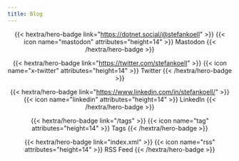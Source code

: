 ```yaml
---
title: Blog
---
```


<div class="c4w-badges" style="text-align: center; margin-top: 1em;">

{{< hextra/hero-badge link="https://dotnet.social/@stefankoell" >}}
  {{< icon name="mastodon" attributes="height=14" >}}
  <span>Mastodon</span>
{{< /hextra/hero-badge >}}

{{< hextra/hero-badge link="https://twitter.com/stefankoell" >}}
  {{< icon name="x-twitter" attributes="height=14" >}}
  <span>Twitter</span>
{{< /hextra/hero-badge >}}

{{< hextra/hero-badge link="https://www.linkedin.com/in/stefankoell/" >}}
  {{< icon name="linkedin" attributes="height=14" >}}
  <span>LinkedIn</span>
{{< /hextra/hero-badge >}}

</div>

<div class="c4w-badges" style="text-align: center; margin-top: 1em;">

{{< hextra/hero-badge link="/tags" >}}
  {{< icon name="tag" attributes="height=14" >}}
  <span>Tags</span>
{{< /hextra/hero-badge >}}

{{< hextra/hero-badge link="index.xml" >}}
  {{< icon name="rss" attributes="height=14" >}}
  <span>RSS Feed</span>
{{< /hextra/hero-badge >}}


</div>

